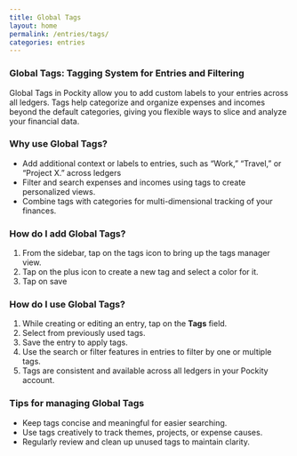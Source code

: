 ```yaml
---
title: Global Tags
layout: home
permalink: /entries/tags/
categories: entries
---
```


### Global Tags: Tagging System for Entries and Filtering

Global Tags in Pockity allow you to add custom labels to your entries across all ledgers. Tags help categorize and organize expenses and incomes beyond the default categories, giving you flexible ways to slice and analyze your financial data.

### Why use Global Tags?

- Add additional context or labels to entries, such as “Work,” “Travel,” or “Project X.” across ledgers
- Filter and search expenses and incomes using tags to create personalized views.
- Combine tags with categories for multi-dimensional tracking of your finances.

### How do I add Global Tags?

1. From the sidebar, tap on the tags icon to bring up the tags manager view. 
2. Tap on the plus icon to create a new tag and select a color for it. 
3. Tap on save

### How do I use Global Tags?

1. While creating or editing an entry, tap on the **Tags** field.
2. Select from previously used tags.
3. Save the entry to apply tags.
4. Use the search or filter features in entries to filter by one or multiple tags.
5. Tags are consistent and available across all ledgers in your Pockity account.

### Tips for managing Global Tags

- Keep tags concise and meaningful for easier searching.
- Use tags creatively to track themes, projects, or expense causes.
- Regularly review and clean up unused tags to maintain clarity.
